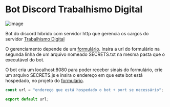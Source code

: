 # Bot Discord Trabalhismo Digital
![image](https://user-images.githubusercontent.com/81885777/113494306-6dfda000-94bd-11eb-882c-ec16ff3c4b18.png)


Bot do discord híbrido com servidor http que gerencia os cargos do servidor [Trabalhismo Digital](https://discord.gg/KZzs4G6HgH)

O gerenciamento depende de um [formulário](https://github.com/PDT-Digital/Formulario-Trabalhismo-Digital).
Insira a url do formulário na segunda linha de um arquivo nomeado SECRETS.txt na mesma pasta que o executável do bot.

O bot cria um localhost:8080 para poder receber sinais do formulário, crie um arquivo SECRETS.js e insira o endereço em que este bot está hospedado, no projeto do [formulário](https://github.com/PDT-Digital/Formulario-Trabalhismo-Digital).

```js
const url = "endereço que está hospedado o bot + port se necessário";

export default url;
```
